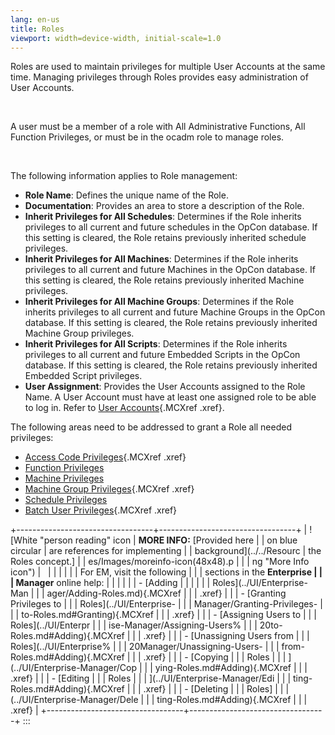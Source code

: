 ```yaml
---
lang: en-us
title: Roles
viewport: width=device-width, initial-scale=1.0
---
```



Roles are used to maintain privileges for multiple User Accounts at the
same time. Managing privileges through Roles provides easy
administration of User Accounts.

 

A user must be a member of a role with All Administrative Functions, All
Function Privileges, or must be in the ocadm role to manage roles.

 

The following information applies to Role management:

-   **Role Name**: Defines the unique name of the Role.
-   **Documentation**: Provides an area to store a description of the
    Role.
-   **Inherit Privileges for All Schedules**: Determines if the Role
    inherits privileges to all current and future schedules in the
    OpCon database. If this setting is
    cleared, the Role retains previously inherited schedule privileges.
-   **Inherit Privileges for All Machines**: Determines if the Role
    inherits privileges to all current and future Machines in the
    OpCon database. If this setting is
    cleared, the Role retains previously inherited Machine privileges.
-   **Inherit Privileges for All Machine Groups**: Determines if the
    Role inherits privileges to all current and future Machine Groups in
    the OpCon database. If this setting is
    cleared, the Role retains previously inherited Machine Group
    privileges.
-   **Inherit Privileges for All Scripts**: Determines if the Role
    inherits privileges to all current and future Embedded Scripts in
    the OpCon database. If this setting is
    cleared, the Role retains previously inherited Embedded Script
    privileges.
-   **User Assignment**: Provides the User Accounts assigned to the Role
    Name. A User Account must have at least one assigned role to be able
    to log in. Refer to [User Accounts](User-Accounts.md){.MCXref
    .xref}.

The following areas need to be addressed to grant a Role all needed
privileges:

-   [Access Code Privileges](Access-Code-Privileges.md){.MCXref
    .xref}
-   [Function Privileges](Function-Privileges.md)
-   [Machine Privileges](Machine-Privileges.md)
-   [Machine Group Privileges](Machine-Group-Privileges.md){.MCXref
    .xref}
-   [Schedule Privileges](Schedule-Privileges.md)
-   [Batch User Privileges](Batch-User-Privileges.md){.MCXref
    .xref}

+----------------------------------+----------------------------------+
| ![White \"person reading\" icon  | **MORE INFO:** [Provided here    | | on blue circular                 | are references for implementing  |
| background](../../Resourc        | the Roles concept.]  |
| es/Images/moreinfo-icon(48x48).p |                                  |
| ng "More Info icon") |                                  |
|                                  |                                  |
|                                  | For EM, visit the following      |
|                                  | sections in the **Enterprise     |
|                                  | Manager** online help:           |
|                                  |                                  |
|                                  | -   [Adding                      | |                                  |                                  |
|                                  |    Roles](../UI/Enterprise-Man |
|                                  | ager/Adding-Roles.md){.MCXref |
|                                  |     .xref}                       |
|                                  | -   [Granting Privileges to      | |                                  |     Roles](../UI/Enterprise-   |
|                                  | Manager/Granting-Privileges- |
|                                  | to-Roles.md#Granting){.MCXref |
|                                  |     .xref}                       |
|                                  | -   [Assigning Users to          | |                                  |     Roles](../UI/Enterpr         |
|                                  | ise-Manager/Assigning-Users% |
|                                  | 20to-Roles.md#Adding){.MCXref |
|                                  |     .xref}                       |
|                                  | -   [Unassigning Users from      | |                                  |     Roles](../UI/Enterprise%     |
|                                  | 20Manager/Unassigning-Users- |
|                                  | from-Roles.md#Adding){.MCXref |
|                                  |     .xref}                       |
|                                  | -   [Copying                     | |                                  |     Roles                        |
|                                  | ](../UI/Enterprise-Manager/Cop |
|                                  | ying-Roles.md#Adding){.MCXref |
|                                  |     .xref}                       |
|                                  | -   [Editing                     | |                                  |     Roles                        |
|                                  | ](../UI/Enterprise-Manager/Edi |
|                                  | ting-Roles.md#Adding){.MCXref |
|                                  |     .xref}                       |
|                                  | -   [Deleting                    | |                                  |     Roles]                       |
|                                  | (../UI/Enterprise-Manager/Dele |
|                                  | ting-Roles.md#Adding){.MCXref |
|                                  |     .xref}                       |
+----------------------------------+----------------------------------+
:::

 

